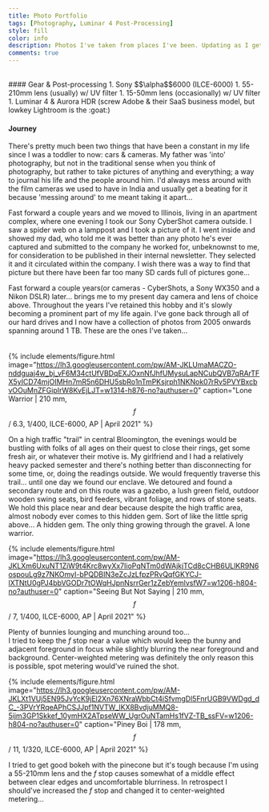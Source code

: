 ```yaml
---
title: Photo Portfolio
tags: [Photography, Luminar 4 Post-Processing]
style: fill
color: info
description: Photos I've taken from places I've been. Updating as I get time.
comments: true
---
```


<br>
#### Gear & Post-processing
1. Sony $$\alpha$$6000 (ILCE-6000)
1. 55-210mm lens (usually) w/ UV filter
1. 15-50mm lens (occasionally) w/ UV filter
1. Luminar 4 & Aurora HDR (screw Adobe & their SaaS business model, but lowkey Lightroom is the :goat:)
<br>

#### Journey
There's pretty much been two things that have been a constant in my life since I was a toddler to now: cars & cameras. My father was 'into' photography, but not in the traditional sense when you think of photography, but rather to take pictures of anything and everything; a way to journal his life and the people around him. I'd always mess around with the film cameras we used to have in India and usually get a beating for it because 'messing around' to me meant taking it apart...
<br>

Fast forward a couple years and we moved to Illinois, living in an apartment complex, where one evening I took our Sony CyberShot camera outside. I saw a spider web on a lamppost and I took a picture of it. I went inside and showed my dad, who told me it was better than any photo he's ever captured and submitted to the company he worked for, unbeknownst to me, for consideration to be published in their internal newsletter. They selected it and it circulated within the company. I wish there was a way to find that picture but there have been far too many SD cards full of pictures gone...
<br>

Fast forward a couple years(or cameras - CyberShots, a Sony WX350 and a Nikon DSLR) later... brings me to my present day camera and lens of choice above. Throughout the years I've retained this hobby and it's slowly becoming a prominent part of my life again. I've gone back through all of our hard drives and I now have a collection of photos from 2005 onwards spanning around 1 TB. These are the ones I've taken...  
<br>
<br>
{% include elements/figure.html image="https://lh3.googleusercontent.com/pw/AM-JKLUmaMACZO-nddguaj4w_bj_vF6M34ctUfVBDqEXJOxnNfJhfUMysuLapNCubQVB7qRArTFX5yICD74mjOIMHn7mR5n6DHU5sbRo1nTmPKsjrph1NKNok07rRv5PVYBxcbvOOuMnZFGipIrW8KvEjLJT=w1314-h876-no?authuser=0" caption="Lone Warrior | 210 mm,  $$f$$/ 6.3,  1/400,  ILCE-6000, AP | April 2021" %}

On a high traffic "trail" in central Bloomington, the evenings would be bustling with folks of all ages on their quest to close their rings, get some fresh air, or whatever their motive is. My girlfriend and I had a relatively heavy packed semester and there's nothing better than disconnecting for some time, or, doing the readings outside. We would frequently traverse this trail... until one day we found our enclave. We detoured and found a secondary route and on this route was a gazebo, a lush green field, outdoor wooden swing seats, bird feeders, vibrant foliage, and rows of stone seats. We hold this place near and dear because despite the high traffic area, almost nobody ever comes to this hidden gem. Sort of like the little sprig above... A hidden gem. The only thing growing through the gravel. A lone warrior.

{% include elements/figure.html image="https://lh3.googleusercontent.com/pw/AM-JKLXm6UxuNT1ZiW9t4Krc8wyXx7IioPqNTm0dWAjkjTCd8cCHB6ULlKR9N6ospouLg9z7NKOmyI-bPQDBIN3eZcJzLfpzPRvQqfGKYCJ-lXTNtU0gPJ4bbVGODr7tOWqHJpnNsrrGer1zZebYemlvsfW7=w1206-h804-no?authuser=0" caption="Seeing But Not Saying | 210 mm,  $$f$$/ 7,  1/400,  ILCE-6000, AP | April 2021" %}

Plenty of bunnies lounging and munching around too...
<br>
I tried to keep the $f$ stop near a value which would keep the bunny and adjacent foreground in focus while slightly blurring the near foreground and background. Center-weighted metering was definitely the only reason this is possible, spot metering would've ruined the shot.

{% include elements/figure.html image="https://lh3.googleusercontent.com/pw/AM-JKLXt1VUj5EN95JvYcK9jEl2Xn76XNraWbbCt4iSfvmgDl5FnrUGB9VWDgd_dC_-3PVrYRqeAPhCSJJpf1NVTW_lKX8BvdjuMMQ8-5ijm3GP1Skkef_10ymHX2ATpseWW_UgrOuNTamHs1fVZ-TB_ssFV=w1206-h804-no?authuser=0" caption="Piney Boi | 178 mm,  $$f$$/ 11,  1/320,  ILCE-6000, AP | April 2021" %}


I tried to get good bokeh with the pinecone but it's tough because I'm using a 55-210mm lens and the $f$ stop causes somewhat of a middle effect between clear edges and uncomfortable blurriness.  In retrospect I should've increased the $f$ stop and changed it to center-weighted metering...
